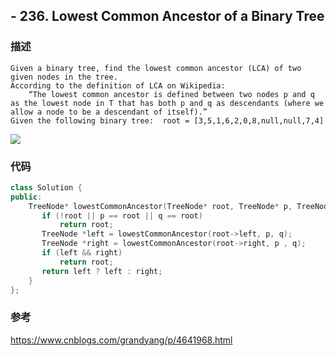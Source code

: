 ## - 236. Lowest Common Ancestor of a Binary Tree

### 描述

```
Given a binary tree, find the lowest common ancestor (LCA) of two given nodes in the tree.
According to the definition of LCA on Wikipedia: 
    “The lowest common ancestor is defined between two nodes p and q as the lowest node in T that has both p and q as descendants (where we allow a node to be a descendant of itself).”
Given the following binary tree:  root = [3,5,1,6,2,0,8,null,null,7,4]
```

![](https://assets.leetcode.com/uploads/2018/12/14/binarytree.png)

### 代码

```C++
class Solution {
public:
    TreeNode* lowestCommonAncestor(TreeNode* root, TreeNode* p, TreeNode* q) {
       if (!root || p == root || q == root) 
           return root;
       TreeNode *left = lowestCommonAncestor(root->left, p, q);
       TreeNode *right = lowestCommonAncestor(root->right, p , q);
       if (left && right)
           return root;
       return left ? left : right;
    }
};
```

### 参考

https://www.cnblogs.com/grandyang/p/4641968.html
